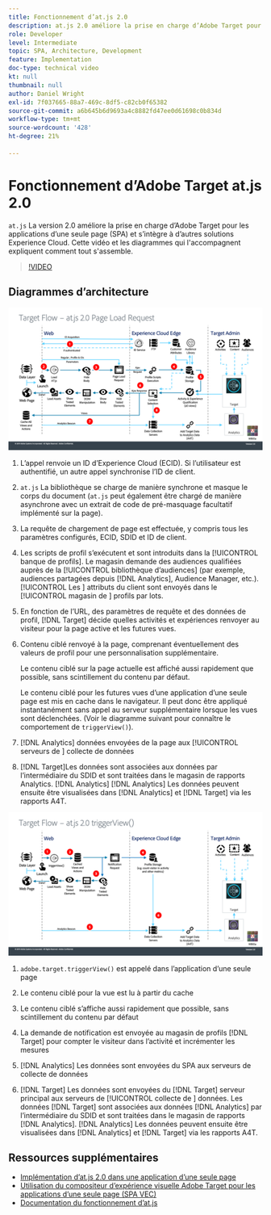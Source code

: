 ```yaml
---
title: Fonctionnement d’at.js 2.0
description: at.js 2.0 améliore la prise en charge d’Adobe Target pour les applications d’une seule page (SPA) et s’intègre à d’autres solutions Experience Cloud. Cette vidéo et les diagrammes qui l'accompagnent expliquent comment tout s'assemble.
role: Developer
level: Intermediate
topic: SPA, Architecture, Development
feature: Implementation
doc-type: technical video
kt: null
thumbnail: null
author: Daniel Wright
exl-id: 7f037665-88a7-469c-8df5-c82cb0f65382
source-git-commit: a6b645b6d9693a4c8882fd47ee0d61698c0b834d
workflow-type: tm+mt
source-wordcount: '428'
ht-degree: 21%

---
```


# Fonctionnement d’Adobe Target at.js 2.0

`at.js` La version 2.0 améliore la prise en charge d’Adobe Target pour les applications d’une seule page (SPA) et s’intègre à d’autres solutions Experience Cloud. Cette vidéo et les diagrammes qui l&#39;accompagnent expliquent comment tout s&#39;assemble.

>[!VIDEO](https://video.tv.adobe.com/v/26250?quality=12)

## Diagrammes d’architecture

![Comportement d’at.js 2.0 au chargement de la page](assets/pageload.png)

1. L’appel renvoie un ID d’Experience Cloud (ECID). Si l’utilisateur est authentifié, un autre appel synchronise l’ID de client.

1. `at.js` La bibliothèque se charge de manière synchrone et masque le corps du document (`at.js`  peut également être chargé de manière asynchrone avec un extrait de code de pré-masquage facultatif implémenté sur la page).

1. La requête de chargement de page est effectuée, y compris tous les paramètres configurés, ECID, SDID et ID de client.

1. Les scripts de profil s’exécutent et sont introduits dans la [!UICONTROL banque de profils]. Le magasin demande des audiences qualifiées auprès de la [!UICONTROL bibliothèque d’audiences] (par exemple, audiences partagées depuis [!DNL Analytics], Audience Manager, etc.). [!UICONTROL Les ] attributs du client sont envoyés dans le  [!UICONTROL magasin de ] profils par lots.
1. En fonction de l’URL, des paramètres de requête et des données de profil, [!DNL Target] décide quelles activités et expériences renvoyer au visiteur pour la page active et les futures vues.

1. Contenu ciblé renvoyé à la page, comprenant éventuellement des valeurs de profil pour une personnalisation supplémentaire.

   Le contenu ciblé sur la page actuelle est affiché aussi rapidement que possible, sans scintillement du contenu par défaut.

   Le contenu ciblé pour les futures vues d’une application d’une seule page est mis en cache dans le navigateur. Il peut donc être appliqué instantanément sans appel au serveur supplémentaire lorsque les vues sont déclenchées. (Voir le diagramme suivant pour connaître le comportement de `triggerView()`).

1. [!DNL Analytics] données envoyées de la page aux  [!UICONTROL serveurs de ] collecte de données
1. [!DNL Target]Les données sont associées aux données par l’intermédiaire du SDID et sont traitées dans le magasin de rapports Analytics. [!DNL Analytics] [!DNL Analytics] Les données peuvent ensuite être visualisées dans  [!DNL Analytics] et  [!DNL Target] via les rapports A4T.

![Comportement d’at.js 2.0 lorsque la fonction triggerView() est utilisée](assets/triggerview.png)

1. `adobe.target.triggerView()` est appelé dans l’application d’une seule page
1. Le contenu ciblé pour la vue est lu à partir du cache

1. Le contenu ciblé s’affiche aussi rapidement que possible, sans scintillement du contenu par défaut

1. La demande de notification est envoyée au magasin de profils [!DNL Target] pour compter le visiteur dans l’activité et incrémenter les mesures
1. [!DNL Analytics] Les données sont envoyées du SPA aux serveurs de   collecte de données

1. [!DNL Target] Les données sont envoyées du  [!DNL Target] serveur principal aux serveurs de  [!UICONTROL collecte de ] données. Les données [!DNL Target] sont associées aux données [!DNL Analytics] par l’intermédiaire du SDID et sont traitées dans le magasin de rapports [!DNL Analytics]. [!DNL Analytics] Les données peuvent ensuite être visualisées dans  [!DNL Analytics] et  [!DNL Target] via les rapports A4T.

## Ressources supplémentaires

* [Implémentation d’at.js 2.0 dans une application d’une seule page](implement-atjs-20-in-a-single-page-application.md)
* [Utilisation du compositeur d’expérience visuelle Adobe Target pour les applications d’une seule page (SPA VEC)](../experiences/use-the-visual-experience-composer-for-single-page-applications.md)
* [Documentation du fonctionnement d’at.js](https://experienceleague.adobe.com/docs/target/using/implement-target/client-side/at-js-implementation/at-js/how-atjs-works.html?lang=en)
